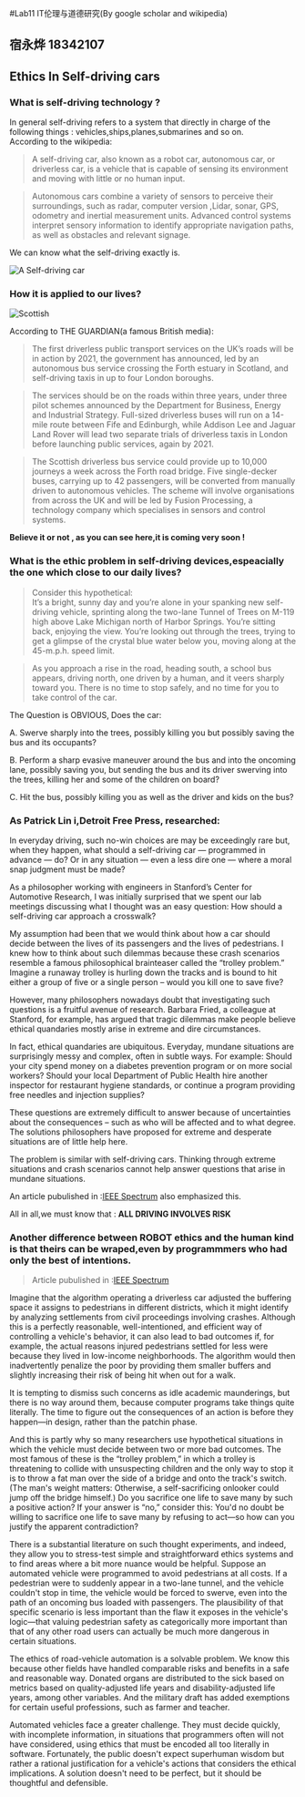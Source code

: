 #Lab11 IT伦理与道德研究(By google scholar and wikipedia)
## 宿永烨 18342107
## Ethics In Self-driving cars
### What is self-driving technology ?
In general self-driving refers to a system that directly in charge of the following things : vehicles,ships,planes,submarines and so on.  
According to the wikipedia:
>A self-driving car, also known as a robot car, autonomous car, or driverless car, is a vehicle that is capable of sensing its environment and moving with little or no human input.

>Autonomous cars combine a variety of sensors to perceive their surroundings, such as radar, computer version ,Lidar, sonar, GPS, odometry and inertial measurement units. Advanced control systems interpret sensory information to identify appropriate navigation paths, as well as obstacles and relevant signage.

We can know what the self-driving exactly is.  

![A Self-driving car](images/car.)

### How it is applied to our lives?
![Scottish](images/bridge.png)

According to THE GUARDIAN(a famous British media):  
>The first driverless public transport services on the UK’s roads will be in action by 2021, the government has announced, led by an autonomous bus service crossing the Forth estuary in Scotland, and self-driving taxis in up to four London boroughs.

>The services should be on the roads within three years, under three pilot schemes announced by the Department for Business, Energy and Industrial Strategy. Full-sized driverless buses will run on a 14-mile route between Fife and Edinburgh, while Addison Lee and Jaguar Land Rover will lead two separate trials of driverless taxis in London before launching public services, again by 2021.

>The Scottish driverless bus service could provide up to 10,000 journeys a week across the Forth road bridge. Five single-decker buses, carrying up to 42 passengers, will be converted from manually driven to autonomous vehicles. The scheme will involve organisations from across the UK and will be led by Fusion Processing, a technology company which specialises in sensors and control systems.

**Believe it or not , as you can see here,it is coming very soon !**

### What is the ethic problem in self-driving devices,espeacially the one which close to our daily lives?

>Consider this hypothetical:  
>It’s a bright, sunny day and you’re alone in your spanking new self-driving vehicle, sprinting along the two-lane Tunnel of Trees on M-119 high above Lake Michigan north of Harbor Springs. You’re sitting back, enjoying the view. You’re looking out through the trees, trying to get a glimpse of the crystal blue water below you, moving along at the 45-m.p.h. speed limit.

>As you approach a rise in the road, heading south, a school bus appears, driving north, one driven by a human, and it veers sharply toward you. There is no time to stop safely, and no time for you to take control of the car.

The Question is OBVIOUS,
Does the car:  

A. Swerve sharply into the trees, possibly killing you but possibly saving the bus and its occupants?  

B. Perform a sharp evasive maneuver around the bus and into the oncoming lane, possibly saving you, but sending the bus and its driver swerving into the trees, killing her and some of the children on board?  

C. Hit the bus, possibly killing you as well as the driver and kids on the bus?  

###  As Patrick Lin i,Detroit Free Press, researched:

In everyday driving, such no-win choices are may be exceedingly rare but, when they happen, what should a self-driving car — programmed in advance — do? Or in any situation — even a less dire one — where a moral snap judgment must be made?  

As a philosopher working with engineers in Stanford’s Center for Automotive Research, I was initially surprised that we spent our lab meetings discussing what I thought was an easy question: How should a self-driving car approach a crosswalk?

My assumption had been that we would think about how a car should decide between the lives of its passengers and the lives of pedestrians. I knew how to think about such dilemmas because these crash scenarios resemble a famous philosophical brainteaser called the “trolley problem.” Imagine a runaway trolley is hurling down the tracks and is bound to hit either a group of five or a single person – would you kill one to save five?

However, many philosophers nowadays doubt that investigating such questions is a fruitful avenue of research. Barbara Fried, a colleague at Stanford, for example, has argued that tragic dilemmas make people believe ethical quandaries mostly arise in extreme and dire circumstances.

In fact, ethical quandaries are ubiquitous. Everyday, mundane situations are surprisingly messy and complex, often in subtle ways. For example: Should your city spend money on a diabetes prevention program or on more social workers? Should your local Department of Public Health hire another inspector for restaurant hygiene standards, or continue a program providing free needles and injection supplies?

These questions are extremely difficult to answer because of uncertainties about the consequences – such as who will be affected and to what degree. The solutions philosophers have proposed for extreme and desperate situations are of little help here.

The problem is similar with self-driving cars. Thinking through extreme situations and crash scenarios cannot help answer questions that arise in mundane situations.  

An article pubulished in :[IEEE Spectrum](https://ieeexplore.ieee.org/abstract/document/7473149)  also emphasized this.

All in all,we must know that :
**ALL DRIVING INVOLVES RISK**

### Another difference between ROBOT ethics and the human kind is that theirs can be wraped,even by programmmers who had only the best of intentions.
>Article pubulished in :[IEEE Spectrum](https://ieeexplore.ieee.org/abstract/document/7473149)  

Imagine that the algorithm operating a driverless car adjusted the buffering space it assigns to pedestrians in different districts, which it might identify by analyzing settlements from civil proceedings involving crashes. Although this is a perfectly reasonable, well-intentioned, and efficient way of controlling a vehicle's behavior, it can also lead to bad outcomes if, for example, the actual reasons injured pedestrians settled for less were because they lived in low-income neighborhoods. The algorithm would then inadvertently penalize the poor by providing them smaller buffers and slightly increasing their risk of being hit when out for a walk.

It is tempting to dismiss such concerns as idle academic maunderings, but there is no way around them, because computer programs take things quite literally. The time to figure out the consequences of an action is before they happen—in design, rather than the patchin phase.

And this is partly why so many researchers use hypothetical situations in which the vehicle must decide between two or more bad outcomes. The most famous of these is the “trolley problem,” in which a trolley is threatening to collide with unsuspecting children and the only way to stop it is to throw a fat man over the side of a bridge and onto the track's switch. (The man's weight matters: Otherwise, a self-sacrificing onlooker could jump off the bridge himself.) Do you sacrifice one life to save many by such a positive action? If your answer is “no,” consider this: You'd no doubt be willing to sacrifice one life to save many by refusing to act—so how can you justify the apparent contradiction?

There is a substantial literature on such thought experiments, and indeed, they allow you to stress-test simple and straightforward ethics systems and to find areas where a bit more nuance would be helpful. Suppose an automated vehicle were programmed to avoid pedestrians at all costs. If a pedestrian were to suddenly appear in a two-lane tunnel, and the vehicle couldn't stop in time, the vehicle would be forced to swerve, even into the path of an oncoming bus loaded with passengers. The plausibility of that specific scenario is less important than the flaw it exposes in the vehicle's logic—that valuing pedestrian safety as categorically more important than that of any other road users can actually be much more dangerous in certain situations.

The ethics of road-vehicle automation is a solvable problem. We know this because other fields have handled comparable risks and benefits in a safe and reasonable way. Donated organs are distributed to the sick based on metrics based on quality-adjusted life years and disability-adjusted life years, among other variables. And the military draft has added exemptions for certain useful professions, such as farmer and teacher.

Automated vehicles face a greater challenge. They must decide quickly, with incomplete information, in situations that programmers often will not have considered, using ethics that must be encoded all too literally in software. Fortunately, the public doesn't expect superhuman wisdom but rather a rational justification for a vehicle's actions that considers the ethical implications. A solution doesn't need to be perfect, but it should be thoughtful and defensible.

